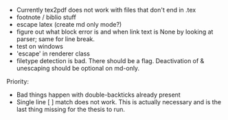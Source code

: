 - Currently tex2pdf does not work with files that don't end in .tex
- footnote / biblio stuff
- escape latex (create md only mode?)
- figure out what block error is and when link text is None by looking at parser; same for line break.
- test on windows
- 'escape' in renderer class
- filetype detection is bad. There should be a flag. Deactivation of \& unescaping should be optional on md-only.

Priority:
- Bad things happen with double-backticks already present
- Single line \[ \] match does not work. This is actually necessary and is
the last thing missing for the thesis to run.
